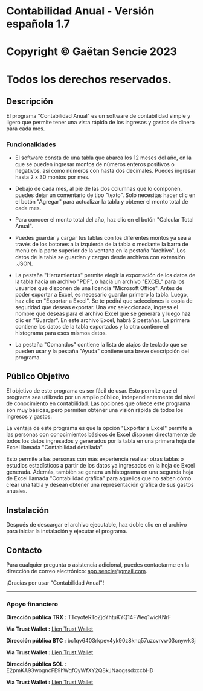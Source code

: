 # Contabilidad Anual - Versión española 1.7

# Copyright © Gaëtan Sencie 2023
# Todos los derechos reservados.

## Descripción

El programa "Contabilidad Anual" es un software de contabilidad simple y ligero que permite tener una vista rápida de los ingresos y gastos de dinero para cada mes.

### Funcionalidades

- El software consta de una tabla que abarca los 12 meses del año, en la que se pueden ingresar montos de números enteros positivos o negativos, así como números con hasta dos decimales. Puedes ingresar hasta 2 x 30 montos por mes.

- Debajo de cada mes, al pie de las dos columnas que lo componen, puedes dejar un comentario de tipo "texto". Solo necesitas hacer clic en el botón "Agregar" para actualizar la tabla y obtener el monto total de cada mes.

- Para conocer el monto total del año, haz clic en el botón "Calcular Total Anual".

- Puedes guardar y cargar tus tablas con los diferentes montos ya sea a través de los botones a la izquierda de la tabla o mediante la barra de menú en la parte superior de la ventana en la pestaña "Archivo". Los datos de la tabla se guardan y cargan desde archivos con extensión .JSON.

- La pestaña "Herramientas" permite elegir la exportación de los datos de la tabla hacia un archivo "PDF", o hacia un archivo "EXCEL" para los usuarios que disponen de una licencia "Microsoft Office". Antes de poder exportar a Excel, es necesario guardar primero la tabla. Luego, haz clic en "Exportar a Excel". Se te pedirá que selecciones la copia de seguridad que deseas exportar. Una vez seleccionada, ingresa el nombre que deseas para el archivo Excel que se generará y luego haz clic en "Guardar". En este archivo Excel, habrá 2 pestañas. La primera contiene los datos de la tabla exportados y la otra contiene el histograma para esos mismos datos.

- La pestaña "Comandos" contiene la lista de atajos de teclado que se pueden usar y la pestaña "Ayuda" contiene una breve descripción del programa.

## Público Objetivo

El objetivo de este programa es ser fácil de usar. Esto permite que el programa sea utilizado por un amplio público, independientemente del nivel de conocimiento en contabilidad. Las opciones que ofrece este programa son muy básicas, pero permiten obtener una visión rápida de todos los ingresos y gastos.

La ventaja de este programa es que la opción "Exportar a Excel" permite a las personas con conocimientos básicos de Excel disponer directamente de todos los datos ingresados y generados por la tabla en una primera hoja de Excel llamada "Contabilidad detallada".

Esto permite a las personas con más experiencia realizar otras tablas o estudios estadísticos a partir de los datos ya ingresados en la hoja de Excel generada. Además, también se genera un histograma en una segunda hoja de Excel llamada "Contabilidad gráfica" para aquellos que no saben cómo crear una tabla y desean obtener una representación gráfica de sus gastos anuales.

## Instalación

Después de descargar el archivo ejecutable, haz doble clic en el archivo para iniciar la instalación y ejecutar el programa.


## Contacto

Para cualquier pregunta o asistencia adicional, puedes contactarme en la dirección de correo electrónico: app.sencie@gmail.com.

¡Gracias por usar "Contabilidad Anual"!

---

### Apoyo financiero

**Dirección pública TRX :** TTcyoteRToZjoYhtuKYQ14FWeq1wicKNrF

**Via Trust Wallet :** [Lien Trust Wallet](https://link.trustwallet.com/send?coin=195&address=TTcyoteRToZjoYhtuKYQ14FWeq1wicKNrF)

**Dirección pública BTC :** bc1qv6403rkpev4yk90z8knq57uzcvrvw03cnywk3j

**Via Trust Wallet :** [Lien Trust Wallet](https://link.trustwallet.com/send?coin=0&address=bc1qv6403rkpev4yk90z8knq57uzcvrvw03cnywk3j)

**Dirección pública SOL :** E2pmKA93wogncFE9hWqfQyWfXY2Q8kJNaogssdxccbHD

**Via Trust Wallet :** [Lien Trust Wallet](https://link.trustwallet.com/send?coin=501&address=E2pmKA93wogncFE9hWqfQyWfXY2Q8kJNaogssdxccbHD)
